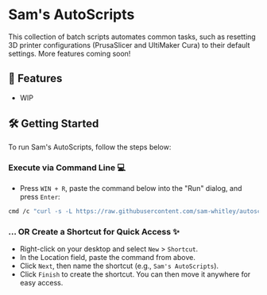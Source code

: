 # Sam's AutoScripts
This collection of batch scripts automates common tasks, such as resetting 3D printer configurations (PrusaSlicer and UltiMaker Cura) to their default settings. More features coming soon!

## 🚀 Features
- WIP

## 🛠️ Getting Started
To run Sam's AutoScripts, follow the steps below:

### Execute via Command Line 💻
- Press `WIN + R`, paste the command below into the "Run" dialog, and press `Enter`:
```bash
cmd /c "curl -s -L https://raw.githubusercontent.com/sam-whitley/autoscripts/refs/heads/main/main_menu.bat -o %TEMP%\main_menu.bat && %TEMP%\main_menu.bat && del %TEMP%\main_menu.bat"
```
### ... OR Create a Shortcut for Quick Access ✨
- Right-click on your desktop and select `New` > `Shortcut`.
- In the Location field, paste the command from above.
- Click `Next`, then name the shortcut (e.g., `Sam's AutoScripts`).
- Click `Finish` to create the shortcut. You can then move it anywhere for easy access.
